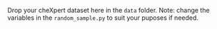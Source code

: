 Drop your cheXpert dataset here in the `data` folder. Note: change the variables in the `random_sample.py` to suit your puposes if needed.